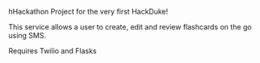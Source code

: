 hHackathon Project for the very first HackDuke!

This service allows a user to create, edit and review flashcards on the go using SMS.

Requires Twilio and Flasks 
